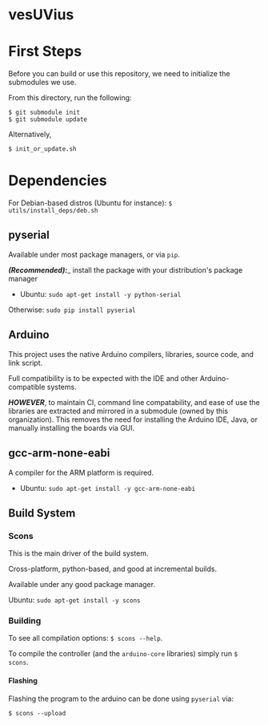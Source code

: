 vesUVius
========

First Steps
===========

Before you can build or use this repository, we need to initialize the submodules we use.

From this directory, run the following:

```
$ git submodule init
$ git submodule update
```

Alternatively,

```
$ init_or_update.sh
```


Dependencies
============

For Debian-based distros (Ubuntu for instance): `$ utils/install_deps/deb.sh`



## pyserial

Available under most package managers, or via `pip`.

__*(Recommended):*___ install the package with your distribution's package manager
  * Ubuntu: `sudo apt-get install -y python-serial`


Otherwise: `sudo pip install pyserial`


## Arduino

This project uses the native Arduino compilers, libraries, source code, and link script.

Full compatibility is to be expected with the IDE and other Arduino-compatible systems.

__*HOWEVER*__, to maintain CI, command line compatability, and ease of use the libraries are extracted and mirrored
in a submodule (owned by this organization). This removes the need for installing the Arduino IDE, Java, or manually
installing the boards via GUI.


## gcc-arm-none-eabi

A compiler for the ARM platform is required.
  * Ubuntu: `sudo apt-get install -y gcc-arm-none-eabi`





## Build System

### Scons

This is the main driver of the build system.

Cross-platform, python-based, and good at incremental builds.

Available under any good package manager.

Ubuntu: `sudo apt-get install -y scons`


### Building


To see all compilation options: `$ scons --help`.

To compile the controller (and the `arduino-core` libraries) simply run `$ scons`.


#### Flashing

Flashing the program to the arduino can be done using `pyserial` via:

```
$ scons --upload
```
